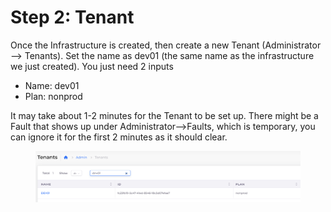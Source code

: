 # Step 2: Tenant

Once the Infrastructure is created, then create a new Tenant (Administrator --> Tenants). Set the name as dev01 (the same name as the infrastructure we just created). You just need 2 inputs

* Name: dev01
* Plan: nonprod

It may take about 1-2 minutes for the Tenant to be set up. There might be a Fault that shows up under Administrator-->Faults, which is temporary, you can ignore it for the first 2 minutes as it should clear.

<figure><img src="../../.gitbook/assets/image (3) (1) (1).png" alt=""><figcaption></figcaption></figure>
